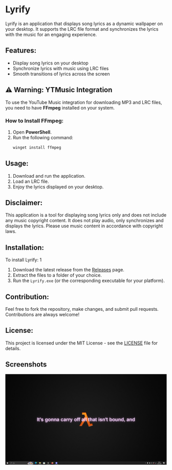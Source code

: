 # Lyrify

Lyrify is an application that displays song lyrics as a dynamic wallpaper on your desktop. It supports the LRC file format and synchronizes the lyrics with the music for an engaging experience.

## Features:
- Display song lyrics on your desktop
- Synchronize lyrics with music using LRC files
- Smooth transitions of lyrics across the screen

## ⚠️ Warning: YTMusic Integration

To use the YouTube Music integration for downloading MP3 and LRC files, you need to have **FFmpeg** installed on your system. 

### How to Install FFmpeg:
1. Open **PowerShell**.
2. Run the following command:
   ```bash
   winget install ffmpeg
   ```

## Usage:
1. Download and run the application.
2. Load an LRC file.
3. Enjoy the lyrics displayed on your desktop.

## Disclaimer:
This application is a tool for displaying song lyrics only and does not include any music copyright content. It does not play audio, only synchronizes and displays the lyrics. Please use music content in accordance with copyright laws.

## Installation:
To install Lyrify:
1
1. Download the latest release from the [Releases](https://github.com/Clypus/Lyrify/releases) page.
2. Extract the files to a folder of your choice.
3. Run the `Lyrify.exe` (or the corresponding executable for your platform).

## Contribution:
Feel free to fork the repository, make changes, and submit pull requests. Contributions are always welcome!

## License:
This project is licensed under the MIT License - see the [LICENSE](LICENSE) file for details.

## Screenshots

![Lyrify Screenshot](assets/screenshot.png)
